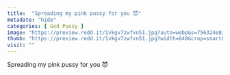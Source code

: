 ```yaml
---
title:  "Spreading my pink pussy for you 😈"
metadate: "hide"
categories: [ God Pussy ]
image: "https://preview.redd.it/1vkgv7zwfxn51.jpg?auto=webp&s=756324e8a2c00a8e77d93ab0e71c42b5a9b739d6"
thumb: "https://preview.redd.it/1vkgv7zwfxn51.jpg?width=640&crop=smart&auto=webp&s=447a69bd57da085276c2d71830418b17c7055780"
visit: ""
---
```

Spreading my pink pussy for you 😈
